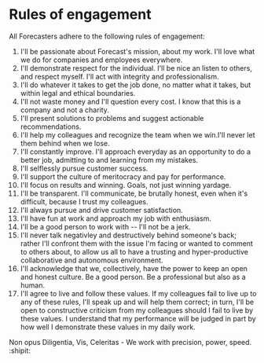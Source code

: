 # Rules of engagement

All Forecasters adhere to the following rules of engagement:

1. I'll be passionate about Forecast's mission, about my work. I'll love what we do for companies and employees everywhere.
2. I'll demonstrate respect for the individual. I'll be nice an listen to others, and respect myself. I'll act with integrity and professionalism.
3. I'll do whatever it takes to get the job done, no matter what it takes, but within legal and ethical boundaries.
4. I'll not waste money and I'll question every cost. I know that this is a company and not a charity.
5. I'll present solutions to problems and suggest actionable recommendations.
6. I'll help my colleagues and recognize the team when we win.I'll never let them behind when we lose.
7. I'll constantly improve. I'll approach everyday as an opportunity to do a better job, admitting to and learning from my mistakes.
8. I'll selflessly pursue customer success.
9. I'll support the culture of meritocracy and pay for performance.
10. I'll focus on results and winning. Goals, not just winning yardage.
11. I'll be transparent. I'll communicate, be brutally honest, even when it's difficult, because I trust my colleagues.
12. I'll always pursue and drive customer satisfaction.
13. I'll have fun at work and approach my job with enthusiasm.
14. I'll be a good person to work with -- I'll not be a jerk.
15. I'll never talk negativley and destructively behind someone's back; rather I'll confront them with the issue I'm facing or wanted to comment to others about, to allow us all to have a trusting and hyper-productive collaborative and autonomous environment.
16. I'll acknowledge that we, collectively, have the power to keep an open and honest culture. Be a good person. Be a professional but also as a human.
17. I'll agree to live and follow these values. If my colleagues fail to live up to any of these rules, I'll speak up and will help them correct; in turn, I'll be open to constructive criticism from my colleagues should I fail to live by these values. I understand that my performance will be judged in part by how well I demonstrate these values in my daily work.

Non opus Diligentia, Vis, Celeritas - We work with precision, power, speed. :shipit:
